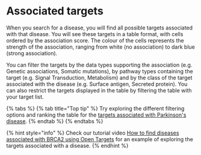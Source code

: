 # Associated targets

When you search for a disease, you will find all possible targets associated with that disease. You will see these targets in a table format, with cells ordered by the association score. The colour of the cells represents the strength of the association, ranging from white \(no association\) to dark blue \(strong association\). 

You can filter the targets by the data types supporting the association \(e.g. Genetic associations, Somatic mutations\), by pathway types containing the target \(e.g. Signal Transduction, Metabolism\) and by the class of the target associated with the disease \(e.g. Surface antigen, Secreted protein\). You can also restrict the targets displayed in the table by filtering the table with your target list.

{% tabs %}
{% tab title="Top tip" %}
Try exploring the different filtering options and ranking the table for the [targets associated with Parkinson's disease](http://www.targetvalidation.org/disease/EFO_0002508/associations).
{% endtab %}
{% endtabs %}

{% hint style="info" %}
Check our tutorial video [How to find diseases associated with BRCA2 using Open Targets](https://www.youtube.com/watch?v=TdTI_biupFA&list=PLncWVtwSXtqa02Q6qjc3XRZkqdsbP9-M7) for an example of exploring the targets associated with a disease. 
{% endhint %}

